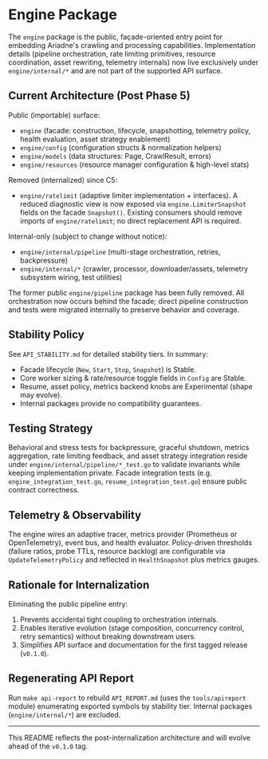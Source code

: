 # Engine Package

The `engine` package is the public, façade-oriented entry point for embedding Ariadne's crawling and processing capabilities. Implementation details (pipeline orchestration, rate limiting primitives, resource coordination, asset rewriting, telemetry internals) now live exclusively under `engine/internal/*` and are not part of the supported API surface.

## Current Architecture (Post Phase 5)

Public (importable) surface:

- `engine` (facade: construction, lifecycle, snapshotting, telemetry policy, health evaluation, asset strategy enablement)
- `engine/config` (configuration structs & normalization helpers)
- `engine/models` (data structures: Page, CrawlResult, errors)
- `engine/resources` (resource manager configuration & high-level stats)

Removed (internalized) since C5:

- `engine/ratelimit` (adaptive limiter implementation + interfaces). A reduced diagnostic view is now exposed via `engine.LimiterSnapshot` fields on the facade `Snapshot()`. Existing consumers should remove imports of `engine/ratelimit`; no direct replacement API is required.

Internal-only (subject to change without notice):

- `engine/internal/pipeline` (multi-stage orchestration, retries, backpressure)
- `engine/internal/*` (crawler, processor, downloader/assets, telemetry subsystem wiring, test utilities)

The former public `engine/pipeline` package has been fully removed. All orchestration now occurs behind the facade; direct pipeline construction and tests were migrated internally to preserve behavior and coverage.

## Stability Policy

See `API_STABILITY.md` for detailed stability tiers. In summary:

- Facade lifecycle (`New`, `Start`, `Stop`, `Snapshot`) is Stable.
- Core worker sizing & rate/resource toggle fields in `Config` are Stable.
- Resume, asset policy, metrics backend knobs are Experimental (shape may evolve).
- Internal packages provide no compatibility guarantees.

## Testing Strategy

Behavioral and stress tests for backpressure, graceful shutdown, metrics aggregation, rate limiting feedback, and asset strategy integration reside under `engine/internal/pipeline/*_test.go` to validate invariants while keeping implementation private. Facade integration tests (e.g. `engine_integration_test.go`, `resume_integration_test.go`) ensure public contract correctness.

## Telemetry & Observability

The engine wires an adaptive tracer, metrics provider (Prometheus or OpenTelemetry), event bus, and health evaluator. Policy-driven thresholds (failure ratios, probe TTLs, resource backlog) are configurable via `UpdateTelemetryPolicy` and reflected in `HealthSnapshot` plus metrics gauges.

## Rationale for Internalization

Eliminating the public pipeline entry:

1. Prevents accidental tight coupling to orchestration internals.
2. Enables iterative evolution (stage composition, concurrency control, retry semantics) without breaking downstream users.
3. Simplifies API surface and documentation for the first tagged release (`v0.1.0`).

## Regenerating API Report

Run `make api-report` to rebuild `API_REPORT.md` (uses the `tools/apireport` module) enumerating exported symbols by stability tier. Internal packages (`engine/internal/*`) are excluded.

---

This README reflects the post-internalization architecture and will evolve ahead of the `v0.1.0` tag.
